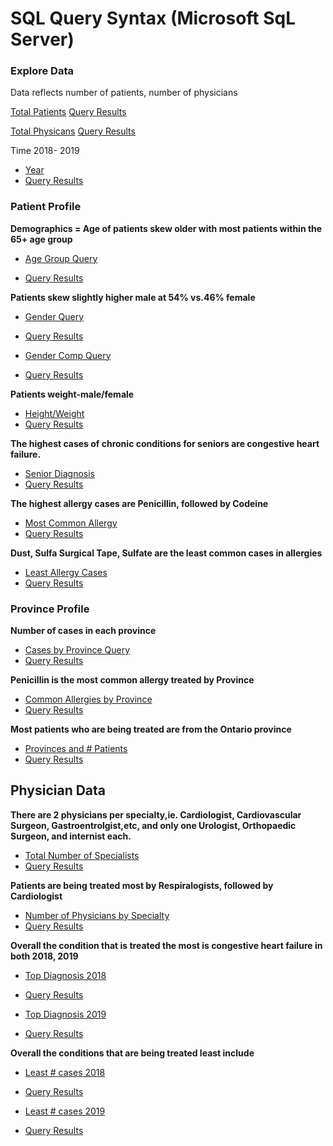# SQL Query Syntax (Microsoft SqL Server)

### Explore Data

Data reflects    number of patients,    number of physicians

[Total Patients](tot_patients.sql)
[Query Results](tot_patients.csv)


[Total Physicans](tot_doc.sql)
[Query Results](tot_doc.csv)




Time 2018- 2019
- [Year](year.sql)
- [Query Results](year.csv)
 
### Patient Profile  

**Demographics = Age of patients skew older with most patients within the 65+ age group** 

- [Age Group Query](Age_group.sql)

- [Query Results](age_group.csv)

**Patients skew slightly higher male at 54% vs.46% female**
  
- [Gender Query](gender.sql)
- [Query Results](fem_male.csv)

  
- [Gender Comp Query](gender_percent.sql)
- [Query Results](gender_percent.csv)


**Patients weight-male/female**

- [Height/Weight](weight_height.sql) 
- [Query Results](height_weight.csv)


**The highest cases of chronic conditions for seniors are congestive heart failure.**

- [Senior Diagnosis](senior_diag.sqls)
- [Query Results](sen_diag.csv)


**The highest allergy cases are Penicillin, followed by Codeine**

- [Most Common Allergy ](topallergies.sql)
- [Query Results](top_allergies.csv)


**Dust, Sulfa Surgical Tape, Sulfate are the least common cases in allergies**

- [Least Allergy Cases](least_allergies.sql) 
- [Query Results](least_allergies.csv)


### Province Profile  

**Number of cases in each province**

- [Cases by Province Query](SQL/Hospital/cases_provinces.sql)
- [Query Results](SQL/Hospital/num_provinces.csv)

**Penicillin is the most common allergy treated by Province**

- [Common Allergies by Province](provallergies.sql)
- [Query Results](provallergies.csv)


 **Most patients who are being treated are from the Ontario province**
 
- [Provinces and # Patients](province.sql)
- [Query Results](province.csv)





## Physician Data 

**There are 2 physicians per specialty,ie. Cardiologist, Cardiovascular Surgeon, Gastroentrolgist,etc, and only one Urologist,
Orthopaedic Surgeon, and internist each.**

- [Total Number of Specialists](specialty_count.sql)
- [Query Results](spec_count.csv)


**Patients are being treated most by Respiralogists, followed by Cardiologist**

- [Number of Physicians by Specialty](special_patientcount.sql)
- [Query Results](spec_count.csv)

**Overall the condition that is treated the most is congestive heart failure in both 2018, 2019**

- [Top Diagnosis 2018](top2018_diag.sql)
- [Query Results](top2018diag.csv)


- [Top Diagnosis 2019](top2019_diag.sql)
- [Query Results](top2019_diag.csv)


**Overall the conditions that are being treated least include**

- [Least # cases 2018](leastadm2018.sql)
- [Query Results](leastad2018.csv)

- [Least # cases 2019 ](leastadm2019.sql)

- [Query Results](leastad20189.csv)

